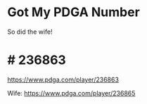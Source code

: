 # Got My PDGA Number

So did the wife!

# # 236863

https://www.pdga.com/player/236863

Wife: https://www.pdga.com/player/236865
